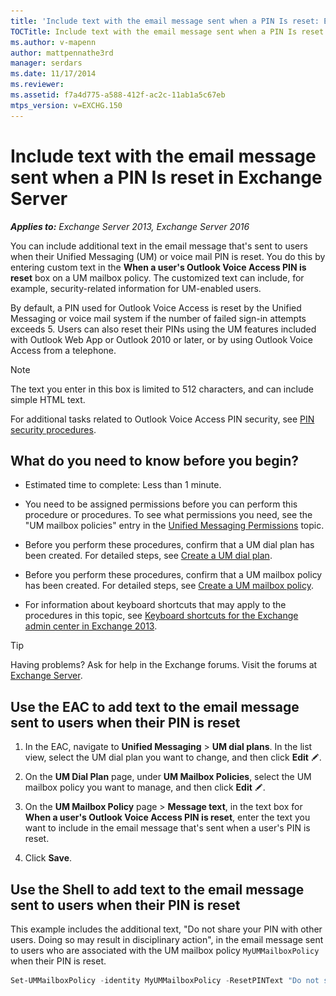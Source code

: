 ```yaml
---
title: 'Include text with the email message sent when a PIN Is reset: Exchange 2013 Help'
TOCTitle: Include text with the email message sent when a PIN Is reset
ms.author: v-mapenn
author: mattpennathe3rd
manager: serdars
ms.date: 11/17/2014
ms.reviewer:
ms.assetid: f7a4d775-a588-412f-ac2c-11ab1a5c67eb
mtps_version: v=EXCHG.150
---
```


# Include text with the email message sent when a PIN Is reset in Exchange Server

_**Applies to:** Exchange Server 2013, Exchange Server 2016_

You can include additional text in the email message that's sent to users when their Unified Messaging (UM) or voice mail PIN is reset. You do this by entering custom text in the **When a user's Outlook Voice Access PIN is reset** box on a UM mailbox policy. The customized text can include, for example, security-related information for UM-enabled users.

By default, a PIN used for Outlook Voice Access is reset by the Unified Messaging or voice mail system if the number of failed sign-in attempts exceeds 5. Users can also reset their PINs using the UM features included with Outlook Web App or Outlook 2010 or later, or by using Outlook Voice Access from a telephone.

> [!NOTE]
> The text you enter in this box is limited to 512 characters, and can include simple HTML text.

For additional tasks related to Outlook Voice Access PIN security, see [PIN security procedures](pin-security-procedures-exchange-2013-help.md).

## What do you need to know before you begin?

- Estimated time to complete: Less than 1 minute.

- You need to be assigned permissions before you can perform this procedure or procedures. To see what permissions you need, see the "UM mailbox policies" entry in the [Unified Messaging Permissions](https://technet.microsoft.com/library/d326c3bc-8f33-434a-bf02-a83cc26a5498.aspx) topic.

- Before you perform these procedures, confirm that a UM dial plan has been created. For detailed steps, see [Create a UM dial plan](create-um-dial-plan-exchange-2013-help.md).

- Before you perform these procedures, confirm that a UM mailbox policy has been created. For detailed steps, see [Create a UM mailbox policy](create-um-mailbox-policy-exchange-2013-help.md).

- For information about keyboard shortcuts that may apply to the procedures in this topic, see [Keyboard shortcuts for the Exchange admin center in Exchange 2013](keyboard-shortcuts-in-the-exchange-admin-center-2013-help.md).

> [!TIP]
> Having problems? Ask for help in the Exchange forums. Visit the forums at [Exchange Server](https://go.microsoft.com/fwlink/p/?linkId=60612).

## Use the EAC to add text to the email message sent to users when their PIN is reset

1. In the EAC, navigate to **Unified Messaging** \> **UM dial plans**. In the list view, select the UM dial plan you want to change, and then click **Edit** ![Edit icon](images/ITPro_EAC_EditIcon.gif).

2. On the **UM Dial Plan** page, under **UM Mailbox Policies**, select the UM mailbox policy you want to manage, and then click **Edit** ![Edit icon](images/ITPro_EAC_EditIcon.gif).

3. On the **UM Mailbox Policy** page \> **Message text**, in the text box for **When a user's Outlook Voice Access PIN is reset**, enter the text you want to include in the email message that's sent when a user's PIN is reset.

4. Click **Save**.

## Use the Shell to add text to the email message sent to users when their PIN is reset

This example includes the additional text, "Do not share your PIN with other users. Doing so may result in disciplinary action", in the email message sent to users who are associated with the UM mailbox policy `MyUMMailboxPolicy` when their PIN is reset.

```powershell
Set-UMMailboxPolicy -identity MyUMMailboxPolicy -ResetPINText "Do not share your PIN with other users. Doing so may result in disciplinary action."
```
